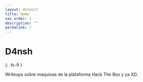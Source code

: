 ```yaml
---
layout: default
title: Home
nav_order: 1
description: ""
permalink: /
---
```


# D4nsh
{: .fs-9 }

Writeups sobre maquinas de la plataforma Hack The Box y ya XD.
